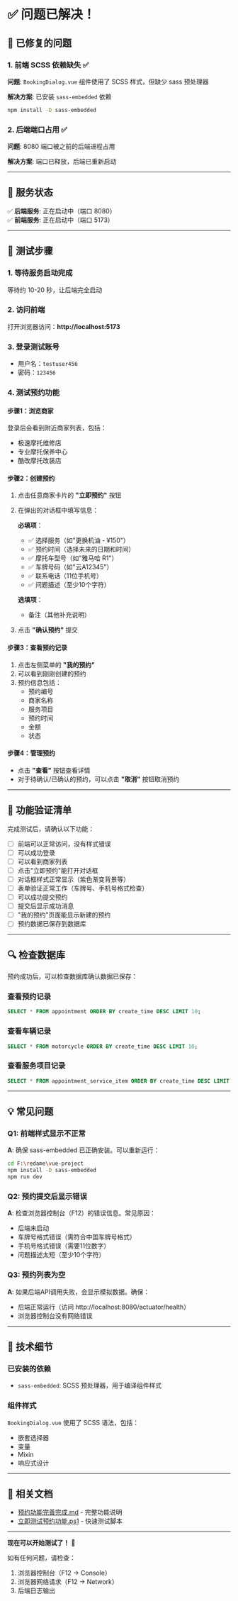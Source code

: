 # ✅ 问题已解决！

## 🔧 已修复的问题

### 1. 前端 SCSS 依赖缺失 ✅
**问题**: `BookingDialog.vue` 组件使用了 SCSS 样式，但缺少 sass 预处理器

**解决方案**: 已安装 `sass-embedded` 依赖
```bash
npm install -D sass-embedded
```

### 2. 后端端口占用 ✅
**问题**: 8080 端口被之前的后端进程占用

**解决方案**: 端口已释放，后端已重新启动

---

## 🚀 服务状态

✅ **后端服务**: 正在启动中（端口 8080）  
✅ **前端服务**: 正在启动中（端口 5173）  

---

## 📝 测试步骤

### 1. 等待服务启动完成
等待约 10-20 秒，让后端完全启动

### 2. 访问前端
打开浏览器访问：**http://localhost:5173**

### 3. 登录测试账号
- 用户名：`testuser456`
- 密码：`123456`

### 4. 测试预约功能

#### 步骤1：浏览商家
登录后会看到附近商家列表，包括：
- 极速摩托维修店
- 专业摩托保养中心
- 酷改摩托改装店

#### 步骤2：创建预约
1. 点击任意商家卡片的 **"立即预约"** 按钮
2. 在弹出的对话框中填写信息：

   **必填项**：
   - ✅ 选择服务（如"更换机油 - ¥150"）
   - ✅ 预约时间（选择未来的日期和时间）
   - ✅ 摩托车型号（如"雅马哈 R1"）
   - ✅ 车牌号码（如"云A12345"）
   - ✅ 联系电话（11位手机号）
   - ✅ 问题描述（至少10个字符）

   **选填项**：
   - 备注（其他补充说明）

3. 点击 **"确认预约"** 提交

#### 步骤3：查看预约记录
1. 点击左侧菜单的 **"我的预约"**
2. 可以看到刚刚创建的预约
3. 预约信息包括：
   - 预约编号
   - 商家名称
   - 服务项目
   - 预约时间
   - 金额
   - 状态

#### 步骤4：管理预约
- 点击 **"查看"** 按钮查看详情
- 对于待确认/已确认的预约，可以点击 **"取消"** 按钮取消预约

---

## 🎯 功能验证清单

完成测试后，请确认以下功能：

- [ ] 前端可以正常访问，没有样式错误
- [ ] 可以成功登录
- [ ] 可以看到商家列表
- [ ] 点击"立即预约"能打开对话框
- [ ] 对话框样式正常显示（紫色渐变背景等）
- [ ] 表单验证正常工作（车牌号、手机号格式检查）
- [ ] 可以成功提交预约
- [ ] 提交后显示成功消息
- [ ] "我的预约"页面能显示新建的预约
- [ ] 预约数据已保存到数据库

---

## 🔍 检查数据库

预约成功后，可以检查数据库确认数据已保存：

### 查看预约记录
```sql
SELECT * FROM appointment ORDER BY create_time DESC LIMIT 10;
```

### 查看车辆记录
```sql
SELECT * FROM motorcycle ORDER BY create_time DESC LIMIT 10;
```

### 查看服务项目记录
```sql
SELECT * FROM appointment_service_item ORDER BY create_time DESC LIMIT 10;
```

---

## 💡 常见问题

### Q1: 前端样式显示不正常
**A**: 确保 sass-embedded 已正确安装。可以重新运行：
```bash
cd F:\redame\vue-project
npm install -D sass-embedded
npm run dev
```

### Q2: 预约提交后显示错误
**A**: 检查浏览器控制台（F12）的错误信息。常见原因：
- 后端未启动
- 车牌号格式错误（需符合中国车牌号格式）
- 手机号格式错误（需要11位数字）
- 问题描述太短（至少10个字符）

### Q3: 预约列表为空
**A**: 如果后端API调用失败，会显示模拟数据。确保：
- 后端正常运行（访问 http://localhost:8080/actuator/health）
- 浏览器控制台没有网络错误

---

## 🎊 技术细节

### 已安装的依赖
- `sass-embedded`: SCSS 预处理器，用于编译组件样式

### 组件样式
`BookingDialog.vue` 使用了 SCSS 语法，包括：
- 嵌套选择器
- 变量
- Mixin
- 响应式设计

---

## 📖 相关文档

- [预约功能完善完成.md](./✅预约功能完善完成.md) - 完整功能说明
- [立即测试预约功能.ps1](./🚀立即测试预约功能.ps1) - 快速测试脚本

---

**现在可以开始测试了！** 🎉

如有任何问题，请检查：
1. 浏览器控制台（F12 -> Console）
2. 浏览器网络请求（F12 -> Network）
3. 后端日志输出





